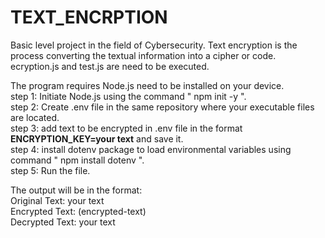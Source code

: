 # TEXT_ENCRPTION
Basic level project in the field of Cybersecurity. Text encryption is the process converting the textual information into a cipher or code.
ecryption.js and test.js are need to be executed.

The program requires Node.js need to be installed on your device.<br>
step 1: Initiate Node.js using the command " npm init -y ".<br>
step 2: Create .env file in the same repository where your executable files are located.<br>
step 3: add text to be encrypted in .env file in the format <b>ENCRYPTION_KEY=your text</b> and save it.<br>
step 4: install dotenv package to load environmental variables using command " npm install dotenv ".<br>
step 5: Run the file. <br>

The output will be in the format:<br>
Original Text: your text<br>
Encrypted Text: (encrypted-text)<br>
Decrypted Text: your text<br>
